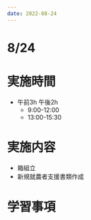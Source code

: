 ```yaml
---
date: 2022-08-24
---
```

# 8/24
# 実施時間
-  午前3h 午後2h
    - 9:00-12:00
    - 13:00-15:30
# 実施内容
- 箱組立
- 新規就農者支援書類作成
# 学習事項
